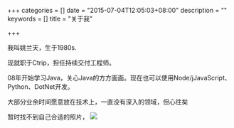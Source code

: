+++
categories = []
date = "2015-07-04T12:05:03+08:00"
description = ""
keywords = []
title = "关于我"

+++

我叫姚兰天，生于1980s.

现就职于Ctrip，担任持续交付工程师。

08年开始学习Java，关心Java的方方面面。现在也可以使用Node/jJavaScript、Python、DotNet开发。

大部分业余时间愿意放在技术上，一直没有深入的领域，但心往矣

暂时找不到自己合适的照片，
![](/images/20150713-ctrip.jpg)
